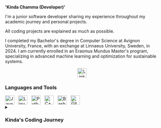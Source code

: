 **'Kinda Chamma (Developer)'**

I'm a junior software developer sharing my experience throughout my academic journey and personal projects.

All coding projects are explained as much as possible.

I completed my Bachelor's degree in Computer Science at Avignon University, France, with an exchange at Linnaeus University, Sweden, in 2024. I am currently enrolled in an Erasmus Mundus Master's program, specializing in advanced machine learning and optimization for sustainable systems.

<p align="center">
  <a href="https://www.linkedin.com/in/kinda-chamma" target="_blank">
    <img alt="LinkedIn Profile" title="LinkedIn Profile" src="https://i.sstatic.net/gVE0j.png" width="30" height="30">
  </a>
</p>

### Languages and Tools

<img align="left" alt="Java" width="30px" style="padding-right:10px;" src="https://cdn.jsdelivr.net/gh/devicons/devicon/icons/java/java-original.svg">
<img align="left" alt="Linux" width="30px" style="padding-right:10px;" src="https://cdn.jsdelivr.net/gh/devicons/devicon/icons/linux/linux-original.svg">
<img align="left" alt="Python" width="30px" style="padding-right:10px;" src="https://cdn.jsdelivr.net/gh/devicons/devicon/icons/python/python-original.svg">
<img align="left" alt="C++" width="30px" style="padding-right:10px;" src="https://cdn.jsdelivr.net/gh/devicons/devicon/icons/cplusplus/cplusplus-line.svg">
<img align="left" alt="Bash" width="30px" style="padding-right:10px;" src="https://cdn.jsdelivr.net/gh/devicons/devicon/icons/bash/bash-original.svg">
<img align="left" alt="GitHub" width="30px" style="padding-right:10px;" src="https://cdn.jsdelivr.net/gh/devicons/devicon/icons/github/github-original.svg">

<br clear="left">

<details>
  <summary><h3>Kinda's Coding Journey</h3></summary>
  I started my coding journey during my first year of undergraduate studies. I became particularly interested in operating systems courses because they combined coding logic with concrete examples of the machines we use today. During an exchange program in Sweden, I discovered my passion for cybersecurity. However, after graduating, I decided to specialize in Advanced Machine Learning and Optimization for Sustainable Systems. I believe I can bring an ethical perspective from cybersecurity into the rapidly growing field of machine learning.
  
The majority of the code sources that I have completed until now cannot be published because they concern some specific courses and projects, however I can show them per request.
Main projects : 
  <li><b>Product Recall Android Mobile Application </b>: <i>Java</i> | Save/delete/favorite products listed using an API, modify products info.</li>
  <li><b>Europe Wisdom Project </b>: <i>Python, HTML, JS, SQL </i> | Worked on author name disambiguation, analyzing the proportion of female authors in publications throughout the years, tested the anomalies that could bias the results.</li>
  <li><b> French Robotics Championship '24</b>: <i>Atmega2560, Arduino</i> | Coded the movement of the grippers and the movements of the robot to collect plants and put them where needed. </li>
  <li><b>Tic-Tac-Toe Game</b>: <i>JavaFX and Scene Builder</i> | Two options: Human vs Human and Human vs AI, use an AI to have a difficulty level, use transitions.</li>
  <li><b>Model a Percolation System</b>: <i>Java</i> | Used the model to determine with what probability a system percolates if sites areset to open with probability p</li>
  <li><b>Huffman Coding</b>: <i>Java</i> | Program that reads a text file, computes the frequency for each character, and creates a Huffman tree.</li>
  <li><b>Software Platform for Monitoring an IT infrastructure</b>: <i>Bash and python</i> | Parse a website and save specific informations, list live alerts, develop a web interface with graphs.</li>
  <li><b> Robot Arm Color Detector </b>: <i> Atmega2560, Arduino</i> | Used Color Captors to distinguish colors, implemented 3D pieces to create the arm using Fusion360, developed a Bluetooth-enabled color selection application.</li>
  <li><b> Binary Compression/ Decompression</b>: <i>C++</i> | Transformed UTF-8 text into binary and compressed it referring to the concept of trees and lists, vice versa. </li>
  <li><b> Hotel Reservation Website </b>: <i>HTML, CSS, PHP, SQL</i> | Created a website on which we can make hotel reservation within specified dates. Cancelations and modifications are also handled. </li>
  
</li>
</details>

